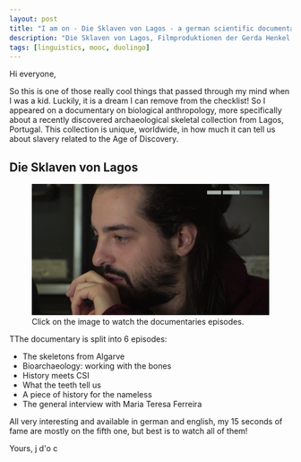 ```yaml
---
layout: post
title: "I am on - Die Sklaven von Lagos - a german scientific documentary"
description: "Die Sklaven von Lagos, Filmproduktionen der Gerda Henkel Stiftung with Maria Teresa Ferreira project"
tags: [linguistics, mooc, duolingo]
---
```


Hi everyone,

So this is one of those really cool things that passed through my mind when I was a kid. Luckily, it is a dream I can remove from the checklist! So I appeared on a documentary on biological anthropology, more specifically about a recently discovered archaeological skeletal collection from Lagos, Portugal. This collection is unique, worldwide, in how much it can tell us about slavery related to the Age of Discovery.

## Die Sklaven von Lagos

<figure>
	<a href="https://lisa.gerda-henkel-stiftung.de/sklaven_von_lagos?nav_id=6897" target="_blank"><img src="/images/slavesdoc.png" alt="die sklaven"></a>
	<figcaption>Click on the image to watch the documentaries episodes.</figcaption>
</figure>

TThe documentary is split into 6 episodes:

+ The skeletons from Algarve
+ Bioarchaeology: working with the bones
+ History meets CSI
+ What the teeth tell us
+ A piece of history for the nameless
+ The general interview with Maria Teresa Ferreira

All very interesting and available in german and english, my 15 seconds of fame are mostly on the fifth one, but best is to watch all of them!

Yours,
j d'o c